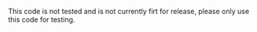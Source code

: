This code is not tested and is not currently firt for release, please only use this code for testing.
